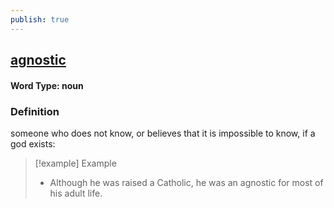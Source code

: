 ```yaml
---
publish: true
---
```

## [agnostic](https://dictionary.cambridge.org/dictionary/english/agnostic)

#### Word Type: noun
### Definition
someone who does not know, or believes that it is impossible to know, if a god exists:

>[!example] Example
> - Although he was raised a Catholic, he was an agnostic for most of his adult life.
